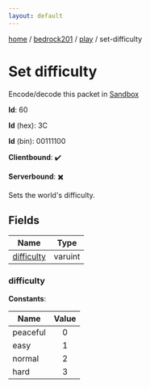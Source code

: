 ```yaml
---
layout: default
---
```


[home](/)  /  [bedrock201](/protocol/bedrock201)  /  [play](/protocol/bedrock201/play)  /  set-difficulty

# Set difficulty

Encode/decode this packet in [Sandbox](../../../sandbox/bedrock201#Play.SetDifficulty)

**Id**: 60

**Id** (hex): 3C

**Id** (bin): 00111100

**Clientbound**: ✔️

**Serverbound**: ✖️

Sets the world's difficulty.

## Fields

Name | Type
---|---
[difficulty](#difficulty) | varuint

### difficulty

**Constants**:

Name | Value
---|:---:
peaceful | 0
easy | 1
normal | 2
hard | 3
